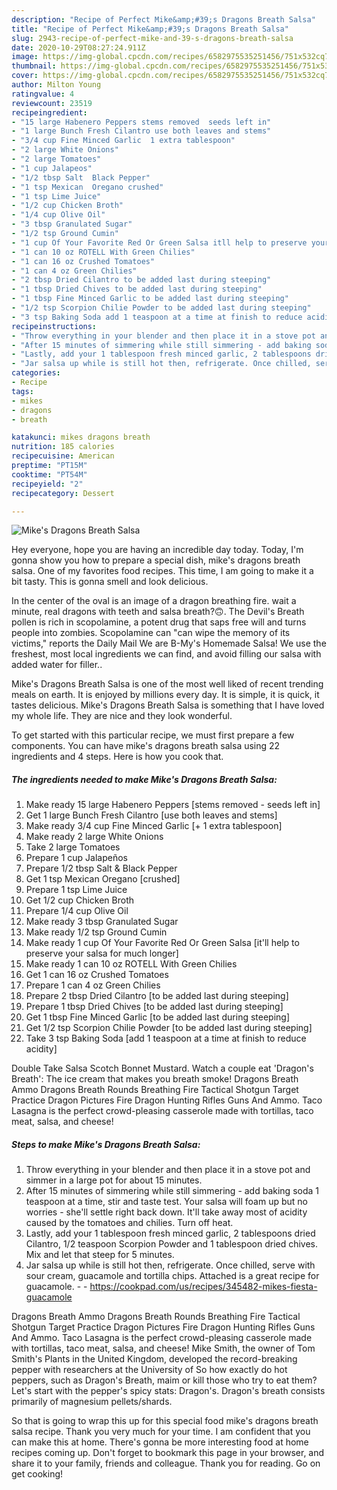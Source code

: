 ```yaml
---
description: "Recipe of Perfect Mike&amp;#39;s Dragons Breath Salsa"
title: "Recipe of Perfect Mike&amp;#39;s Dragons Breath Salsa"
slug: 2943-recipe-of-perfect-mike-and-39-s-dragons-breath-salsa
date: 2020-10-29T08:27:24.911Z
image: https://img-global.cpcdn.com/recipes/6582975535251456/751x532cq70/mikes-dragons-breath-salsa-recipe-main-photo.jpg
thumbnail: https://img-global.cpcdn.com/recipes/6582975535251456/751x532cq70/mikes-dragons-breath-salsa-recipe-main-photo.jpg
cover: https://img-global.cpcdn.com/recipes/6582975535251456/751x532cq70/mikes-dragons-breath-salsa-recipe-main-photo.jpg
author: Milton Young
ratingvalue: 4
reviewcount: 23519
recipeingredient:
- "15 large Habenero Peppers stems removed  seeds left in"
- "1 large Bunch Fresh Cilantro use both leaves and stems"
- "3/4 cup Fine Minced Garlic  1 extra tablespoon"
- "2 large White Onions"
- "2 large Tomatoes"
- "1 cup Jalapeos"
- "1/2 tbsp Salt  Black Pepper"
- "1 tsp Mexican  Oregano crushed"
- "1 tsp Lime Juice"
- "1/2 cup Chicken Broth"
- "1/4 cup Olive Oil"
- "3 tbsp Granulated Sugar"
- "1/2 tsp Ground Cumin"
- "1 cup Of Your Favorite Red Or Green Salsa itll help to preserve your salsa for much longer"
- "1 can 10 oz ROTELL With Green Chilies"
- "1 can 16 oz Crushed Tomatoes"
- "1 can 4 oz Green Chilies"
- "2 tbsp Dried Cilantro to be added last during steeping"
- "1 tbsp Dried Chives to be added last during steeping"
- "1 tbsp Fine Minced Garlic to be added last during steeping"
- "1/2 tsp Scorpion Chilie Powder to be added last during steeping"
- "3 tsp Baking Soda add 1 teaspoon at a time at finish to reduce acidity"
recipeinstructions:
- "Throw everything in your blender and then place it in a stove pot and simmer in a large pot for about 15 minutes."
- "After 15 minutes of simmering while still simmering - add baking soda 1 teaspoon at a time, stir and taste test. Your salsa will foam up but no worries - she&#39;ll settle right back down. It&#39;ll take away most of acidity caused by the tomatoes and chilies. Turn off heat."
- "Lastly, add your 1 tablespoon fresh minced garlic, 2 tablespoons dried Cilantro, 1/2 teaspoon Scorpion Powder and 1 tablespoon dried chives. Mix and let that steep for 5 minutes."
- "Jar salsa up while is still hot then, refrigerate. Once chilled, serve with sour cream, guacamole and tortilla chips. Attached is a great recipe for guacamole.  https://cookpad.com/us/recipes/345482-mikes-fiesta-guacamole"
categories:
- Recipe
tags:
- mikes
- dragons
- breath

katakunci: mikes dragons breath 
nutrition: 185 calories
recipecuisine: American
preptime: "PT15M"
cooktime: "PT54M"
recipeyield: "2"
recipecategory: Dessert

---
```



![Mike&#39;s Dragons Breath Salsa](https://img-global.cpcdn.com/recipes/6582975535251456/751x532cq70/mikes-dragons-breath-salsa-recipe-main-photo.jpg)

Hey everyone, hope you are having an incredible day today. Today, I'm gonna show you how to prepare a special dish, mike&#39;s dragons breath salsa. One of my favorites food recipes. This time, I am going to make it a bit tasty. This is gonna smell and look delicious.

In the center of the oval is an image of a dragon breathing fire. wait a minute, real dragons with teeth and salsa breath?🙃. The Devil&#39;s Breath pollen is rich in scopolamine, a potent drug that saps free will and turns people into zombies. Scopolamine can &#34;can wipe the memory of its victims,&#34; reports the Daily Mail We are B-My&#39;s Homemade Salsa! We use the freshest, most local ingredients we can find, and avoid filling our salsa with added water for filler..

Mike&#39;s Dragons Breath Salsa is one of the most well liked of recent trending meals on earth. It is enjoyed by millions every day. It is simple, it is quick, it tastes delicious. Mike&#39;s Dragons Breath Salsa is something that I have loved my whole life. They are nice and they look wonderful.


To get started with this particular recipe, we must first prepare a few components. You can have mike&#39;s dragons breath salsa using 22 ingredients and 4 steps. Here is how you cook that.

<!--inarticleads1-->

##### The ingredients needed to make Mike&#39;s Dragons Breath Salsa:

1. Make ready 15 large Habenero Peppers [stems removed - seeds left in]
1. Get 1 large Bunch Fresh Cilantro [use both leaves and stems]
1. Make ready 3/4 cup Fine Minced Garlic [+ 1 extra tablespoon]
1. Make ready 2 large White Onions
1. Take 2 large Tomatoes
1. Prepare 1 cup Jalapeños
1. Prepare 1/2 tbsp Salt &amp; Black Pepper
1. Get 1 tsp Mexican  Oregano [crushed]
1. Prepare 1 tsp Lime Juice
1. Get 1/2 cup Chicken Broth
1. Prepare 1/4 cup Olive Oil
1. Make ready 3 tbsp Granulated Sugar
1. Make ready 1/2 tsp Ground Cumin
1. Make ready 1 cup Of Your Favorite Red Or Green Salsa [it&#39;ll help to preserve your salsa for much longer]
1. Make ready 1 can 10 oz ROTELL With Green Chilies
1. Get 1 can 16 oz Crushed Tomatoes
1. Prepare 1 can 4 oz Green Chilies
1. Prepare 2 tbsp Dried Cilantro [to be added last during steeping]
1. Prepare 1 tbsp Dried Chives [to be added last during steeping]
1. Get 1 tbsp Fine Minced Garlic [to be added last during steeping]
1. Get 1/2 tsp Scorpion Chilie Powder [to be added last during steeping]
1. Take 3 tsp Baking Soda [add 1 teaspoon at a time at finish to reduce acidity]


Double Take Salsa Scotch Bonnet Mustard. Watch a couple eat &#39;Dragon&#39;s Breath&#39;: The ice cream that makes you breath smoke! Dragons Breath Ammo Dragons Breath Rounds Breathing Fire Tactical Shotgun Target Practice Dragon Pictures Fire Dragon Hunting Rifles Guns And Ammo. Taco Lasagna is the perfect crowd-pleasing casserole made with tortillas, taco meat, salsa, and cheese! 

<!--inarticleads2-->

##### Steps to make Mike&#39;s Dragons Breath Salsa:

1. Throw everything in your blender and then place it in a stove pot and simmer in a large pot for about 15 minutes.
1. After 15 minutes of simmering while still simmering - add baking soda 1 teaspoon at a time, stir and taste test. Your salsa will foam up but no worries - she&#39;ll settle right back down. It&#39;ll take away most of acidity caused by the tomatoes and chilies. Turn off heat.
1. Lastly, add your 1 tablespoon fresh minced garlic, 2 tablespoons dried Cilantro, 1/2 teaspoon Scorpion Powder and 1 tablespoon dried chives. Mix and let that steep for 5 minutes.
1. Jar salsa up while is still hot then, refrigerate. Once chilled, serve with sour cream, guacamole and tortilla chips. Attached is a great recipe for guacamole. -  - https://cookpad.com/us/recipes/345482-mikes-fiesta-guacamole


Dragons Breath Ammo Dragons Breath Rounds Breathing Fire Tactical Shotgun Target Practice Dragon Pictures Fire Dragon Hunting Rifles Guns And Ammo. Taco Lasagna is the perfect crowd-pleasing casserole made with tortillas, taco meat, salsa, and cheese! Mike Smith, the owner of Tom Smith&#39;s Plants in the United Kingdom, developed the record-breaking pepper with researchers at the University of So how exactly do hot peppers, such as Dragon&#39;s Breath, maim or kill those who try to eat them? Let&#39;s start with the pepper&#39;s spicy stats: Dragon&#39;s. Dragon&#39;s breath consists primarily of magnesium pellets/shards. 

So that is going to wrap this up for this special food mike&#39;s dragons breath salsa recipe. Thank you very much for your time. I am confident that you can make this at home. There's gonna be more interesting food at home recipes coming up. Don't forget to bookmark this page in your browser, and share it to your family, friends and colleague. Thank you for reading. Go on get cooking!
